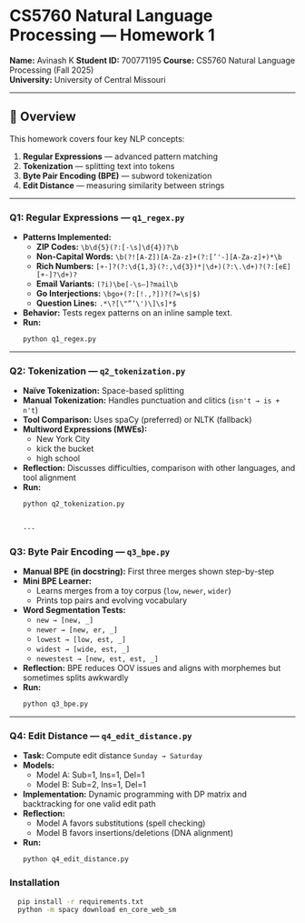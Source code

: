 # CS5760 Natural Language Processing — Homework 1

**Name:**  Avinash K
**Student ID:**  700771195
**Course:** CS5760 Natural Language Processing (Fall 2025)  
**University:** University of Central Missouri  

---

## 📘 Overview
This homework covers four key NLP concepts:

1. **Regular Expressions** — advanced pattern matching
2. **Tokenization** — splitting text into tokens
3. **Byte Pair Encoding (BPE)** — subword tokenization
4. **Edit Distance** — measuring similarity between strings


---

### **Q1: Regular Expressions — `q1_regex.py`**
- **Patterns Implemented:**
  - **ZIP Codes:** `\b\d{5}(?:[-\s]\d{4})?\b`
  - **Non-Capital Words:** `\b(?![A-Z])[A-Za-z]+(?:[’'-][A-Za-z]+)*\b`
  - **Rich Numbers:** `[+-]?(?:\d{1,3}(?:,\d{3})*|\d+)(?:\.\d+)?(?:[eE][+-]?\d+)?`
  - **Email Variants:** `(?i)\be[-\s–]?mail\b`
  - **Go Interjections:** `\bgo+(?:[!.,?])?(?=\s|$)`
  - **Question Lines:** `.*\?[\"”’\')\]\s]*$`
- **Behavior:** Tests regex patterns on an inline sample text.
- **Run:**  
  ```bash
  python q1_regex.py

---

### **Q2: Tokenization — `q2_tokenization.py`**
- **Naïve Tokenization:** Space-based splitting  
- **Manual Tokenization:** Handles punctuation and clitics (`isn't → is + n't`)  
- **Tool Comparison:** Uses spaCy (preferred) or NLTK (fallback)  
- **Multiword Expressions (MWEs):**
  - New York City  
  - kick the bucket  
  - high school  
- **Reflection:** Discusses difficulties, comparison with other languages, and tool alignment  
- **Run:**  
  ```bash
  python q2_tokenization.py


  ---

### **Q3: Byte Pair Encoding — `q3_bpe.py`**
- **Manual BPE (in docstring):** First three merges shown step-by-step  
- **Mini BPE Learner:**
  - Learns merges from a toy corpus (`low`, `newer`, `wider`)  
  - Prints top pairs and evolving vocabulary  
- **Word Segmentation Tests:**
  - `new → [new, _]`  
  - `newer → [new, er, _]`  
  - `lowest → [low, est, _]`  
  - `widest → [wide, est, _]`  
  - `newestest → [new, est, est, _]`  
- **Reflection:** BPE reduces OOV issues and aligns with morphemes but sometimes splits awkwardly  
- **Run:**  
  ```bash
  python q3_bpe.py

---

### **Q4: Edit Distance — `q4_edit_distance.py`**
- **Task:** Compute edit distance `Sunday → Saturday`  
- **Models:**
  - Model A: Sub=1, Ins=1, Del=1  
  - Model B: Sub=2, Ins=1, Del=1  
- **Implementation:** Dynamic programming with DP matrix and backtracking for one valid edit path  
- **Reflection:**  
  - Model A favors substitutions (spell checking)  
  - Model B favors insertions/deletions (DNA alignment)  
- **Run:**  
  ```bash
  python q4_edit_distance.py

### **Installation**
```bash
  pip install -r requirements.txt
  python -m spacy download en_core_web_sm
